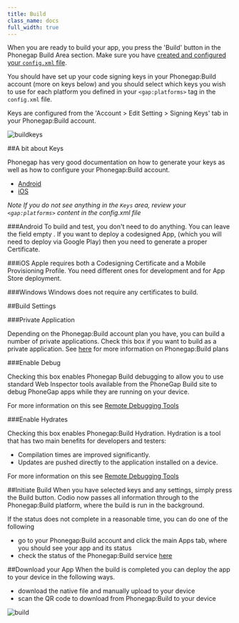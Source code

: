 ```yaml
---
title: Build
class_name: docs
full_width: true
---
```


When you are ready to build your app, you press the 'Build' button in the Phonegap Build Area section. Make sure you have [created and configured your `config.xml` file](/docs/phonegap/config).

You should have set up your code signing keys in your Phonegap:Build account (more on keys below) and you should select which keys you wish to use for each platform you defined in your `<gap:platforms>` tag in the `config.xml` file. 

Keys are configured from the 'Account > Edit Setting > Signing Keys' tab in your Phonegap:Build account.

![buildkeys](/img/docs/buildsettings.png)


##A bit about Keys

Phonegap has very good documentation on how to generate your keys as well as how to configure your Phonegap:Build account.

- [Android](http://docs.build.phonegap.com/en_US/signing_signing-android.md.html#Android%20Signing) 
- [iOS](http://docs.build.phonegap.com/en_US/signing_signing-ios.md.html#iOS%20Signing)

*Note If you do not see anything in the `Keys` area, review your `<gap:platforms>` content in the config.xml file*

###Android
To build and test, you don't need to do anything. You can leave the field empty . If you want to deploy a codesigned App, (which you will need to deploy via Google Play) then you need to generate a proper Certificate. 

###iOS
Apple requires both a Codesigning Certificate and a Mobile Provisioning Profile. You need different ones for development and for App Store deployment.

###Windows
Windows does not require any certificates to build.


##Build Settings

###Private Application

Depending on the Phonegap:Build account plan you have, you can build a number of private applications. Check this box if you want to build as a private application. See [here](https://build.phonegap.com/plans) for more information on Phonegap:Build plans

###Enable Debug

Checking this box enables Phonegap Build debugging to allow you to use standard Web Inspector tools available from the PhoneGap Build site to debug PhoneGap apps while they are running on your device.

For more information on this see [Remote Debugging Tools](http://docs.build.phonegap.com/en_US/debugging_remote_debugging_tools.md.html#Remote%20Debugging%20Tools)

###Enable Hydrates

Checking this box enables Phonegap:Build Hydration. Hydration is a tool that has two main benefits for developers and testers:

- Compilation times are improved significantly.
- Updates are pushed directly to the application installed on a device.

For more information on this see [Remote Debugging Tools](http://docs.build.phonegap.com/en_US/tools_hydration.md.html#Hydration)

##Initiate Build
When you have selected keys and any settings, simply press the Build button. Codio now passes all information through to the Phonegap:Build platform, where the build is run in the background. 

If the status does not complete in a reasonable time, you can do one of the following 

- go to your Phonegap:Build account and click the main Apps tab, where you should see your app and its status
- check the status of the Phonegap:Build service [here](http://status.build.phonegap.com/)

##Download your App
When the build is completed you can deploy the app to your device in the following ways.

- download the native file and manually upload to your device 
- scan the QR code to download from Phonegap:Build to your device

![build](/img/docs/build.png)
